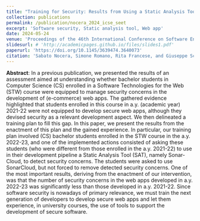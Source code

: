 ```yaml
---
title: "Training for Security: Results from Using a Static Analysis Tool in the Development Pipeline of Web Apps"
collection: publications
permalink: /publication/nocera_2024_icse_seet
excerpt: 'Software security, Static analysis tool, Web app'
date: 2024-05-24
venue: 'Proceedings of the 46th International Conference on Software Engineering: Software Engineering Education and Training (ICSE-SEET)'
slidesurl: # 'http://academicpages.github.io/files/slides1.pdf'
paperurl: 'https://doi.org/10.1145/3639474.3640073'
citation: 'Sabato Nocera, Simone Romano, Rita Francese, and Giuseppe Scanniello. 2024. Training for Security: Results from Using a Static Analysis Tool in the Development Pipeline of Web Apps. In Proceedings of the 46th International Conference on Software Engineering: Software Engineering Education and Training (ICSE-SEET '24). Association for Computing Machinery, New York, NY, USA, 253–263. https://doi.org/10.1145/3639474.3640073'
---
```


**Abstract**: In a previous publication, we presented the results of an assessment aimed at understanding whether bachelor students in Computer Science (CS) enrolled in a Software Technologies for the Web (STW) course were equipped to manage security concerns in the development of (e-commerce) web apps. The gathered evidence highlighted that students enrolled in this course in a.y. (academic year) 2021-22 were not equipped to develop secure web apps, although they devised security as a relevant development aspect. We then delineated a training plan to fill this gap. In this paper, we present the results from the enactment of this plan and the gained experience. In particular, our training plan involved (CS) bachelor students enrolled in the STW course in the a.y. 2022-23, and one of the implemented actions consisted of asking these students (who were different from those enrolled in the a.y. 2021-22) to use in their development pipeline a Static Analysis Tool (SAT), namely Sonar-Cloud, to detect security concerns. The students were asked to use SonarCloud, but not forced to remove detected security concerns. One of the most important results, deriving from the enactment of our intervention, was that the number of security concerns in the web apps developed in a.y. 2022-23 was significantly less than those developed in a.y. 2021-22. Since software security is nowadays of primary relevance, we must train the next generation of developers to develop secure web apps and let them experience, in university courses, the use of tools to support the development of secure software.
